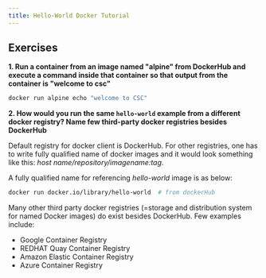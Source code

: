 ```yaml
---
title: Hello-World Docker Tutorial
---
```


## Exercises

**1. Run a container from an image named "alpine" from DockerHub and execute a command inside that container so that output from the container is "welcome to csc"**

```bash
docker run alpine echo "welcome to CSC"
```

**2. How would you run the same `hello-world` example from a different docker registry? Name few third-party docker registries besides DockerHub**


Default registry for docker client is DockerHub. For other registries, one has to write fully qualified name of docker images and it would look something like this: *host name/repository/imagename:tag*.

A fully qualified name for referencing *hello-world* image is as below:

```bash
docker run docker.io/library/hello-world  # from dockerHub
```

Many other third party docker registries (=storage and distribution system for named Docker images) do exist besides DockerHub. Few examples include:
- Google Container Registry  
- REDHAT Quay Container Registry
- Amazon Elastic Container Registry
- Azure Container Registry

